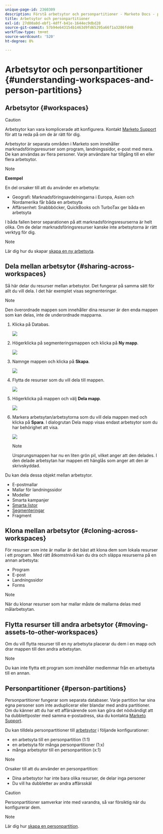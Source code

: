 ```yaml
---
unique-page-id: 2360309
description: Förstå arbetsytor och personpartitioner - Marketo Docs - produktdokumentation
title: Arbetsytor och personpartitioner
exl-id: 27d00a0d-ebf1-4dff-b41e-1644ec9dbd28
source-git-commit: 57b94e643154b1463d9fd65295a66f1a3286fd40
workflow-type: tm+mt
source-wordcount: '520'
ht-degree: 0%

---
```


# Arbetsytor och personpartitioner {#understanding-workspaces-and-person-partitions}

## Arbetsytor {#workspaces}

>[!CAUTION]
>
>Arbetsytor kan vara komplicerade att konfigurera. Kontakt [Marketo Support](https://nation.marketo.com/t5/Support/ct-p/Support) för att ta reda på om de är rätt för dig.

Arbetsytor är separata områden i Marketo som innehåller marknadsföringsresurser som program, landningssidor, e-post med mera. De kan användas av flera personer. Varje användare har tillgång till en eller flera arbetsytor.

>[!NOTE]
>
>**Exempel**
>
>En del orsaker till att du använder en arbetsyta:
>
>* Geografi: Marknadsföringsavdelningarna i Europa, Asien och Nordamerika får båda en arbetsyta
>* Affärsenhet: Snabbböcker, QuickBooks och TurboTax ger båda en arbetsyta
>
>I båda fallen beror separationen på att marknadsföringsresurserna är helt olika. Om de delar marknadsföringsresurser kanske inte arbetsytorna är rätt verktyg för dig.

>[!NOTE]
>
>Lär dig hur du skapar [skapa en ny arbetsyta](/help/marketo/product-docs/administration/workspaces-and-person-partitions/create-a-new-workspace.md).

## Dela mellan arbetsytor {#sharing-across-workspaces}

Så här delar du resurser mellan arbetsytor. Det fungerar på samma sätt för allt du vill dela. I det här exemplet visas segmenteringar.

>[!NOTE]
>
>Den överordnade mappen som innehåller dina resurser är den enda mappen som kan delas, inte de underordnade mapparna.

1. Klicka på Databas.

   ![](assets/understanding-workspaces-and-person-partitions-1.png)

1. Högerklicka på segmenteringsmappen och klicka på **Ny mapp**.

   ![](assets/understanding-workspaces-and-person-partitions-2.png)

1. Namnge mappen och klicka på **Skapa**.

   ![](assets/understanding-workspaces-and-person-partitions-3.png)

1. Flytta de resurser som du vill dela till mappen.

   ![](assets/understanding-workspaces-and-person-partitions-4.png)

1. Högerklicka på mappen och välj **Dela mapp**.

   ![](assets/understanding-workspaces-and-person-partitions-5.png)

1. Markera arbetsytan/arbetsytorna som du vill dela mappen med och klicka på **Spara**. I dialogrutan Dela mapp visas endast arbetsytor som du har behörighet att visa.

   ![](assets/understanding-workspaces-and-person-partitions-6.png)

   >[!NOTE]
   >
   >Ursprungsmappen har nu en liten grön pil, vilket anger att den delades. I den delade arbetsytan har mappen ett hänglås som anger att den är skrivskyddad.

Du kan dela dessa objekt mellan arbetsytor.

* E-postmallar
* Mallar för landningssidor
* Modeller
* Smarta kampanjer
* [Smarta listor](/help/marketo/product-docs/core-marketo-concepts/smart-lists-and-static-lists/using-smart-lists/reference-a-list-or-smart-list-across-workspaces.md)
* [Segmenteringar](/help/marketo/product-docs/administration/workspaces-and-person-partitions/share-segmentations-across-workspaces-and-partitions.md)
* Fragment

## Klona mellan arbetsytor {#cloning-across-workspaces}

För resurser som inte är mallar är det bäst att klona dem som lokala resurser i ett program.  Med rätt åtkomstnivå kan du dra och släppa resurserna på en annan arbetsyta:

* Program
* E-post
* Landningssidor
* Forms

>[!NOTE]
>
>När du klonar resurser som har mallar måste de mallarna delas med målarbetsytan.

## Flytta resurser till andra arbetsytor {#moving-assets-to-other-workspaces}

Om du vill flytta resurser till en ny arbetsyta placerar du dem i en mapp och drar mappen till den andra arbetsytan.

>[!NOTE]
>
>Du kan inte flytta ett program som innehåller medlemmar från en arbetsyta till en annan.

## Personpartitioner {#person-partitions}

Personpartitioner fungerar som separata databaser. Varje partition har sina egna personer som inte avduplicerar eller blandar med andra partitioner. Om du känner att du har ett affärsärende som kan göra det nödvändigt att ha dubblettposter med samma e-postadress, ska du kontakta [Marketo Support](https://nation.marketo.com/t5/Support/ct-p/Support).

Du kan tilldela personpartitioner till  [arbetsytor](create-a-new-workspace.md) i följande konfigurationer:

* en arbetsyta till en personpartition (1:1)
* en arbetsyta för många personpartitioner (1:x)
* många arbetsytor till en personpartition (x:1)

>[!NOTE]
>
>Orsaker till att du använder en personpartition:
>
>* Dina arbetsytor har inte bara olika resurser, de delar inga personer
>* Du vill ha dubbletter av andra affärsskäl


>[!CAUTION]
>
>Personpartitioner samverkar inte med varandra, så var försiktig när du konfigurerar dem.

>[!NOTE]
>
>Lär dig hur [skapa en personpartition](/help/marketo/product-docs/administration/workspaces-and-person-partitions/create-a-person-partition.md).
